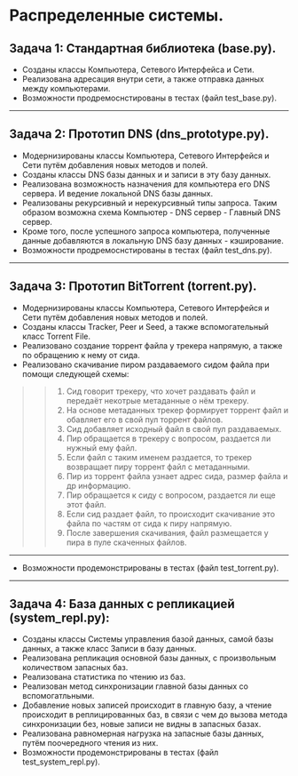 # Распределенные системы.
 
## Задача 1: Стандартная библиотека (base.py). ##
 - Созданы классы Компьютера, Сетевого Интерфейса и Сети.
 - Реализована адресация внутри сети, а также отправка данных между компьютерами.
 - Возможности продремоснстированы в тестах (файл test_base.py).
 ***
## Задача 2: Прототип DNS (dns_prototype.py). ##
 - Модернизированы классы Компьютера, Сетевого Интерфейся и Сети путём добавления новых методов и полей.
 - Созданы классы DNS базы данных и и записи в эту базу данных.
 - Реализована возможность назначения для компьютера его DNS сервера. И ведение локальной DNS базы данных.
 - Реализованы рекурсивный и нерекурсивный типы запроса. Таким образом возможна схема Компьютер - DNS сервер - Главный DNS сервер.
 - Кроме того, после успешного запроса компьютера, полученные данные добавляются в локальную DNS базу данных - кэширование.
 - Возможности продремоснстированы в тестах (файл test_dns.py).
 ***
## Задача 3: Прототип BitTorrent (torrent.py). ##
 - Модернизированы классы Компьютера, Сетевого Интерфейся и Сети путём добавления новых методов и полей.
 - Созданы классы Tracker, Peer и Seed, а также вспомогательный класс Torrent File.
 - Реализовано создание торрент файла у трекера напрямую, а также по обращению к нему от сида.
 - Реализовано скачивание пиром раздаваемого сидом файла при помощи следующей схемы:
 >>1) Сид говорит трекеру, что хочет раздавать файл и передаёт некотрые метаданные о нём трекеру.
 >>2) На основе метаданных трекер формирует торрент файл и обавляет его в свой пул торрент файлов.
 >>3) Сид добавляет исходный файл в свой пул раздаваемых.
 >>4) Пир обращается в трекеру с вопросом, раздается ли нужный ему файл.
 >>5) Если файл с таким именем раздается, то трекер возвращает пиру торрент файл с метаданными.
 >>6) Пир из торрент файла узнает адрес сида, размер файла и др информацию.
 >>7) Пир обращается к сиду с вопросом, раздается ли еще этот файл.
 >>8) Если сид раздает файл, то происходит скачивание это файла по частям от сида к пиру напрямую.
 >>9) После завершения скачивания, файл размещается у пира в пуле скаченных файлов.
 ---
 - Возможности продемонстрированы в тестах (файл test_torrent.py).
 ***
## Задача 4: База данных с репликацией (system_repl.py):
 - Созданы классы Системы управления базой данных, самой базы данных, а также класс Записи в базу данных.
 - Реализована репликация основной базы данных, с произвольным количеством запасных баз.
 - Реализована статистика по чтению из баз.
 - Реализован метод синхронизации главной базы данных со вспомогатльными.
 - Добавление новых записей происходит в главную базу, а чтение происходит в реплицированных баз, в связи с чем до вызова метода синхронизации без, новые записи не видны в запасных базах.
 - Реализована равномерная нагрузка на запасные базы данных, путём поочередного чтения из них.
 - Возможности продемонстрированы в тестах (файл test_system_repl.py).

